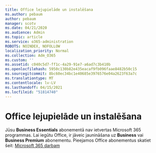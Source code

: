```yaml
---
title: Office lejupielāde un instalēšana
ms.author: pebaum
author: pebaum
manager: scotv
ms.date: 04/21/2020
ms.audience: Admin
ms.topic: article
ms.service: o365-administration
ROBOTS: NOINDEX, NOFOLLOW
localization_priority: Normal
ms.collection: Adm_O365
ms.custom: ''
ms.assetid: c040c5d7-ff1c-4a29-91e7-a6ad7c3b410b
ms.openlocfilehash: 5950c130b82e435eacaf9fb096faae8482b50c15
ms.sourcegitcommit: 8bc60ec34bc1e40685e3976576e04a2623f63a7c
ms.translationtype: MT
ms.contentlocale: lv-LV
ms.lasthandoff: 04/15/2021
ms.locfileid: "51814740"
---
```

# <a name="download-and-install-office"></a>Office lejupielāde un instalēšana

Jūsu **Business Essentials** abonementā nav ietvertas Microsoft 365 programmas. Lai iegūtu Office, ir jāveic jaunināšana uz **Business** vai **Business Premium** abonementu. Pieejamos Office abonementus skatiet šeit: [Microsoft 365 darbam](https://products.office.com/compare-all-microsoft-office-products?tab=2)
  


